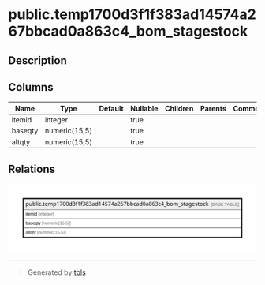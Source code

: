 # public.temp1700d3f1f383ad14574a267bbcad0a863c4_bom_stagestock

## Description

## Columns

| Name | Type | Default | Nullable | Children | Parents | Comment |
| ---- | ---- | ------- | -------- | -------- | ------- | ------- |
| itemid | integer |  | true |  |  |  |
| baseqty | numeric(15,5) |  | true |  |  |  |
| altqty | numeric(15,5) |  | true |  |  |  |

## Relations

![er](public.temp1700d3f1f383ad14574a267bbcad0a863c4_bom_stagestock.svg)

---

> Generated by [tbls](https://github.com/k1LoW/tbls)
